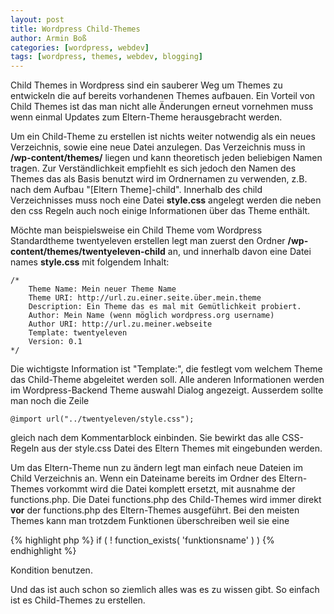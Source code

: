 ```yaml
---
layout: post
title: Wordpress Child-Themes
author: Armin Boß
categories: [wordpress, webdev]
tags: [wordpress, themes, webdev, blogging]
---
```


Child Themes in Wordpress sind ein sauberer Weg um Themes zu entwickeln die auf bereits vorhandenen Themes aufbauen.
Ein Vorteil von Child Themes ist das man nicht alle Änderungen erneut vornehmen muss wenn einmal Updates zum Eltern-Theme herausgebracht werden.

Um ein Child-Theme zu erstellen ist nichts weiter notwendig als ein neues Verzeichnis, sowie eine neue Datei anzulegen.
Das Verzeichnis muss in **/wp-content/themes/** liegen und kann theoretisch jeden beliebigen Namen tragen. Zur Verständlichkeit empfiehlt es sich jedoch den Namen des Themes das als Basis benutzt wird im Ordnernamen zu verwenden, z.B. nach dem Aufbau "\[Eltern Theme\]-child".
Innerhalb des child Verzeichnisses muss noch eine Datei **style.css** angelegt werden die neben den css Regeln auch noch einige Informationen über das Theme enthält.

Möchte man beispielsweise ein Child Theme vom Wordpress Standardtheme twentyeleven erstellen legt man zuerst den Ordner **/wp-content/themes/twentyeleven-child** an, und innerhalb davon eine Datei names **style.css** mit folgendem Inhalt:

	/*
		Theme Name: Mein neuer Theme Name
		Theme URI: http://url.zu.einer.seite.über.mein.theme
 		Description: Ein Theme das es mal mit Gemütlichkeit probiert.
 		Author: Mein Name (wenn möglich wordpress.org username)
 		Author URI: http://url.zu.meiner.webseite
 		Template: twentyeleven
 		Version: 0.1
	*/

Die wichtigste Information ist "Template:", die festlegt vom welchem Theme das Child-Theme abgeleitet werden soll. Alle anderen Informationen werden im Wordpress-Backend Theme auswahl Dialog angezeigt.
Ausserdem sollte man noch die Zeile 

	@import url("../twentyeleven/style.css");

gleich nach dem Kommentarblock einbinden. Sie bewirkt das alle CSS-Regeln aus der style.css Datei des Eltern Themes mit eingebunden werden.

Um das Eltern-Theme nun zu ändern legt man einfach neue Dateien im Child Verzeichnis an. Wenn ein Dateiname bereits im Ordner des Eltern-Themes vorkommt wird die Datei komplett ersetzt, mit ausnahme der functions.php.
Die Datei functions.php des Child-Themes wird immer direkt **vor** der functions.php des Eltern-Themes ausgeführt.
Bei den meisten Themes kann man trotzdem Funktionen überschreiben weil sie eine

{% highlight php %}
	if ( ! function_exists( 'funktionsname' ) )
{% endhighlight %}

Kondition benutzen.

Und das ist auch schon so ziemlich alles was es zu wissen gibt.
So einfach ist es Child-Themes zu erstellen. 
